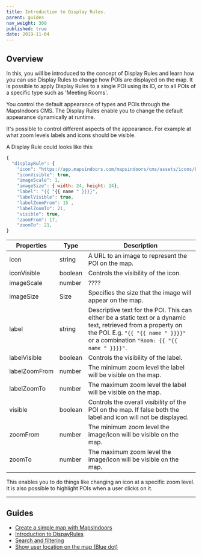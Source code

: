 ```yaml
---
title: Introduction to Display Rules.
parent: guides
nav_weight: 300
published: true
date: 2019-11-04
---
```


## Overview

In this, you will be introduced to the concept of Display Rules and learn how you can use Display Rules to change how POIs are displayed on the map.
It is possible to apply Display Rules to a single POI using its ID, or to all POIs of a specific type such as 'Meeting Rooms'.

You control the default appearance of types and POIs through the MapsIndoors CMS. The Display Rules enable you to change the default appearance dynamically at runtime.

It's possible to control different aspects of the appearance. For example at what zoom levels labels and icons should be visible.

A Display Rule could looks like this:

```javascript
{
  "displayRule": {
    "icon": "https://app.mapsindoors.com/mapsindoors/cms/assets/icons/building-icons/cafe.png",
    "iconVisible": true,
    "imageScale": 1,
    "imageSize": { width: 24, height: 24},
    "label": "{{ "{{ name " }}}}",
    "labelVisible": true,
    "labelZoomFrom": 15 ,
    "labelZoomTo": 21,
    "visible": true,
    "zoomFrom": 17,
    "zoomTo": 21,
}
```

| Properties    | Type    | Description                                                                                                                                                                                        |
| ------------- | ------- | -------------------------------------------------------------------------------------------------------------------------------------------------------------------------------------------------- |
| icon          | string  | A URL to an image to represent the POI on the map.                                                                                                                                                 |
| iconVisible   | boolean | Controls the visibility of the icon.                                                                                                                                                               |
| imageScale    | number  | ????                                                                                                                                                                                               |
| imageSize     | Size    | Specifies the size that the image will appear on the map.                                                                                                                                          |
| label         | string  | Descriptive text for the POI. This can either be a static text or a dynamic text, retrieved from a property on the POI. E.g. `"{{ "{{ name " }}}}"` or a combination `"Room: {{ "{{ name " }}}}"`. |
| labelVisible  | boolean | Controls the visibility of the label.                                                                                                                                                              |
| labelZoomFrom | number  | The minimum zoom level the label will be visible on the map.                                                                                                                                       |
| labelZoomTo   | number  | The maximum zoom level the label will be visible on the map.                                                                                                                                       |
| visible       | boolean | Controls the overall visibility of the POI on the map. If false both the label and icon will not be displayed.                                                                                     |
| zoomFrom      | number  | The minimum zoom level the image/icon will be visible on the map.                                                                                                                                  |
| zoomTo        | number  | The maximum zoom level the image/icon will be visible on the map.                                                                                                                                  |

This enables you to do things like changing an icon at a specific zoom level.
It is also possible to highlight POIs when a user clicks on it.

<script async src="//jsfiddle.net/mapspeople/m62t9zyc/embed/html,result/"></script>

---

## Guides

-   [Create a simple map with MapsIndoors](/guides/simple_map/)
-   [Introduction to DispayRules](guides/display_rules_intro/)
-   [Search and filtering](/guides/search_and_filtering/)
-   [Show user location on the map (Blue dot)](/guides/show_users_position/)
